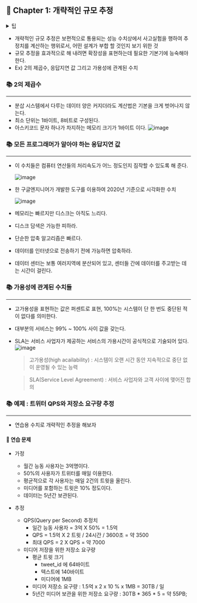 ## 🌈 Chapter 1: 개략적인 규모 추정

<details><summary>팁</summary>
    
    - 근사치를 활용한 계산 
        →  면접장에서 복잡한 계산을 하는것은 어려운 일이므로 적절한 근사치를 화용하여 시간을 절약하자
    - 가정들은 적어두자. 나중에 살펴볼 수 있도록.
    - 단위를 붙여라.
        →  5는 5KB 인지 5MB 인지 알 수가 없다. 
    - 많이 출제되는 개략적 규모 추정 문제는 QPS, 최대 QPS, 저장소 요구량, 캐시 요구량, 서버 수 등을 추정하는 문제.
    
</details>

- 개략적인 규모 추정은 보편적으로 통용되는 성능 수치상에서 사고실험을 행하여 추정치를 계산하는 행위로서, 어떤 설계가 부합 할 것인지 보기 위한 것
- 규모 추정을 효과적으로 해 내려면 확장성을 표현하는데 필요한 기본기에 능숙해야한다.
- Ex) 2의 제곱수, 응답지연 값 그리고 가용성에 관계된 수치

### 📚 2의 제곱수
---
- 분삽 시스템에서 다루는 데이터 양은 커지더라도 계산법은 기본을 크게 벗어나지 않는다.
- 최소 단위는 1바이트, 8비트로 구성된다.
- 아스키코드 문자 하나가 차지하는 메모리 크기가 1바이트 이다.
![image](https://github.com/Songdoeon/Book_Study/assets/96420547/cc7b8814-7346-4666-8eee-ca42fe1d2040)



### 📚 모든 프로그래머가 알아야 하는 응답지연 값
---
- 이 수치들은 컴퓨터 연산들의 처리속도가 어느 정도인지 짐작할 수 있도록 해 준다.
    
  ![image](https://github.com/Songdoeon/Book_Study/assets/96420547/53785cf1-5118-47f6-b084-567b69cc94cc)
  

- 한 구글엔지니어가 개발한 도구를 이용하여 2020년 기준으로 시각화한 수치
    
  ![image](https://github.com/Songdoeon/Book_Study/assets/96420547/7c572cc2-2392-4397-aacc-67698d84068a)

- 메모리는 빠르지만 디스크는 아직도 느리다.
- 디스크 담색은 가능한 피하라.
- 단순한 압축 알고리즘은 빠르다.
- 데이터를 인터넷으로 전송하기 전에 가능하면 압축하라.
- 데이터 센터는 보통 여러지역에 분산되어 있고, 센터들 간에 데이터를 주고받는 데는 시간이 걸린다.


### 📚 가용성에 관계된 수치들
---
- 고가용성을 표현하는 값은 퍼센트로 표현, 100%는 시스템이 단 한 번도 중단된 적이 없다를 의미한다.
- 대부분의 서비스는 99% ~ 100% 사이 값을 갖는다.
- SLA는 서비스 사업자가 제공하는 서비스의 가용시간이 공식적으로 기술되어 있다.
  ![image](https://github.com/Songdoeon/Book_Study/assets/96420547/d7dfa618-9cac-4658-94b0-42285bb8bf20)

  
    > 고가용성(high acailability) : 시스템이 오랜 시간 동안 지속적으로 중단 없이 운영될 수 있는 능력

    > SLA(Service Level Agreement) : 서비스 사업자와 고객 사이에 맺어진 합의

### 📚 예제 : 트위터 QPS와 저장소 요구량 추정
---
- 연습용 수치로 개략적인 추정을 해보자

#### 🎈 연습 문제
- 가정
    - 월간 능동 사용자는 3억명이다.
    - 50%의 사용자가 트위터를 매일 이용한다.
    - 평균적으로 각 사용자는 매일 2건의 트윗을 올린다.
    - 미디어를 포함하는 트윗은 10% 정도이다.
    - 데이터는 5년간 보관된다.
      
- 추정
    - QPS(Query per Second) 추정치
        - 일간 능동 사용자 = 3억 X 50% = 1.5억
        - QPS = 1.5억 X 2 트윗 / 24시간 / 3600초 = 약 3500
        - 최대 QPS = 2 X QPS = 약 7000
    - 미디어 저장을 위한 저장소 요구량
        - 평균 트윗 크기
            - tweet_id 에 64바이트
            - 텍스트에 140바이트
            - 미디어에 1MB
        - 미디어 저장소 요구량 : 1.5억 x 2 x 10 % x 1MB = 30TB / 일
        - 5년간 미디어 보관을 위한 저장소 요구량 : 30TB * 365 * 5 = 약 55PB;

    
